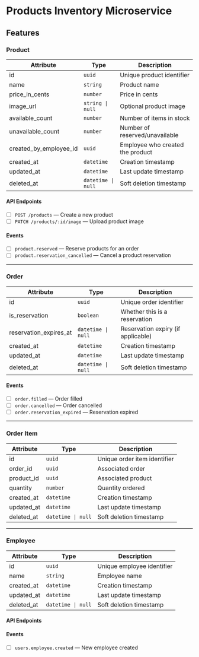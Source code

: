 # Products Inventory Microservice

## Features

### Product

| Attribute              | Type               | Description                      |
| ---------------------- | ------------------ | -------------------------------- |
| id                     | `uuid`             | Unique product identifier        |
| name                   | `string`           | Product name                     |
| price_in_cents         | `number`           | Price in cents                   |
| image_url              | `string \| null`   | Optional product image           |
| available_count        | `number`           | Number of items in stock         |
| unavailable_count      | `number`           | Number of reserved/unavailable   |
| created_by_employee_id | `uuid`             | Employee who created the product |
| created_at             | `datetime`         | Creation timestamp               |
| updated_at             | `datetime`         | Last update timestamp            |
| deleted_at             | `datetime \| null` | Soft deletion timestamp          |

#### API Endpoints

- [ ] `POST /products` — Create a new product
- [ ] `PATCH /products/:id/image` — Upload product image

#### Events

- [ ] `product.reserved` — Reserve products for an order
- [ ] `product.reservation_cancelled` — Cancel a product reservation

---

### Order

| Attribute              | Type               | Description                        |
| ---------------------- | ------------------ | ---------------------------------- |
| id                     | `uuid`             | Unique order identifier            |
| is_reservation         | `boolean`          | Whether this is a reservation      |
| reservation_expires_at | `datetime \| null` | Reservation expiry (if applicable) |
| created_at             | `datetime`         | Creation timestamp                 |
| updated_at             | `datetime`         | Last update timestamp              |
| deleted_at             | `datetime \| null` | Soft deletion timestamp            |

#### Events

- [ ] `order.filled` — Order filled
- [ ] `order.cancelled` — Order cancelled
- [ ] `order.reservation_expired` — Reservation expired

---

### Order Item

| Attribute  | Type               | Description                  |
| ---------- | ------------------ | ---------------------------- |
| id         | `uuid`             | Unique order item identifier |
| order_id   | `uuid`             | Associated order             |
| product_id | `uuid`             | Associated product           |
| quantity   | `number`           | Quantity ordered             |
| created_at | `datetime`         | Creation timestamp           |
| updated_at | `datetime`         | Last update timestamp        |
| deleted_at | `datetime \| null` | Soft deletion timestamp      |

---

### Employee

| Attribute  | Type               | Description                |
| ---------- | ------------------ | -------------------------- |
| id         | `uuid`             | Unique employee identifier |
| name       | `string`           | Employee name              |
| created_at | `datetime`         | Creation timestamp         |
| updated_at | `datetime`         | Last update timestamp      |
| deleted_at | `datetime \| null` | Soft deletion timestamp    |

#### API Endpoints

<!-- - [ ] `POST /employees` — Create a new employee -->

#### Events

- [ ] `users.employee.created` — New employee created
